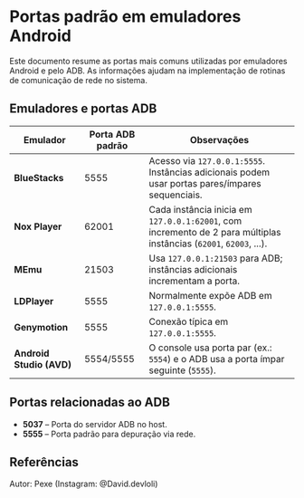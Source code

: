 # Portas padrão em emuladores Android

Este documento resume as portas mais comuns utilizadas por emuladores Android e pelo ADB. As informações ajudam na implementação de rotinas de comunicação de rede no sistema.

## Emuladores e portas ADB

| Emulador          | Porta ADB padrão | Observações |
|-------------------|------------------|-------------|
| **BlueStacks**    | 5555             | Acesso via `127.0.0.1:5555`. Instâncias adicionais podem usar portas pares/ímpares sequenciais. |
| **Nox Player**    | 62001            | Cada instância inicia em `127.0.0.1:62001`, com incremento de 2 para múltiplas instâncias (`62001`, `62003`, ...). |
| **MEmu**          | 21503            | Usa `127.0.0.1:21503` para ADB; instâncias adicionais incrementam a porta. |
| **LDPlayer**      | 5555             | Normalmente expõe ADB em `127.0.0.1:5555`. |
| **Genymotion**    | 5555             | Conexão típica em `127.0.0.1:5555`. |
| **Android Studio (AVD)** | 5554/5555 | O console usa porta par (ex.: `5554`) e o ADB usa a porta ímpar seguinte (`5555`). |

## Portas relacionadas ao ADB

* **5037** – Porta do servidor ADB no host.
* **5555** – Porta padrão para depuração via rede.

## Referências

Autor: Pexe (Instagram: @David.devloli)
